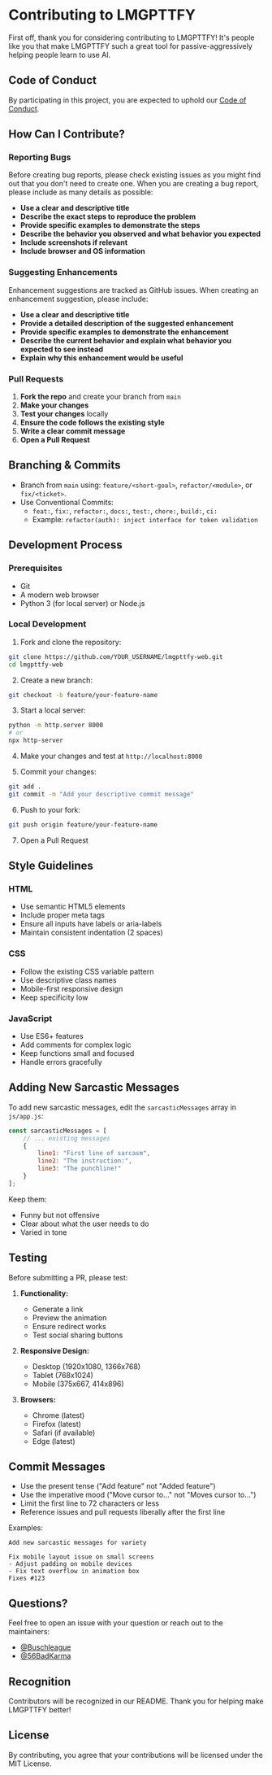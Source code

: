 # Contributing to LMGPTTFY

First off, thank you for considering contributing to LMGPTTFY! It's people like you that make LMGPTTFY such a great tool for passive-aggressively helping people learn to use AI.

## Code of Conduct

By participating in this project, you are expected to uphold our [Code of Conduct](CODE_OF_CONDUCT.md).

## How Can I Contribute?

### Reporting Bugs

Before creating bug reports, please check existing issues as you might find out that you don't need to create one. When you are creating a bug report, please include as many details as possible:

- **Use a clear and descriptive title**
- **Describe the exact steps to reproduce the problem**
- **Provide specific examples to demonstrate the steps**
- **Describe the behavior you observed and what behavior you expected**
- **Include screenshots if relevant**
- **Include browser and OS information**

### Suggesting Enhancements

Enhancement suggestions are tracked as GitHub issues. When creating an enhancement suggestion, please include:

- **Use a clear and descriptive title**
- **Provide a detailed description of the suggested enhancement**
- **Provide specific examples to demonstrate the enhancement**
- **Describe the current behavior and explain what behavior you expected to see instead**
- **Explain why this enhancement would be useful**

### Pull Requests

1. **Fork the repo** and create your branch from `main`
2. **Make your changes** 
3. **Test your changes** locally
4. **Ensure the code follows the existing style**
5. **Write a clear commit message**
6. **Open a Pull Request**

## Branching & Commits
- Branch from `main` using: `feature/<short-goal>`, `refactor/<module>`, or `fix/<ticket>`.
- Use Conventional Commits:
  - `feat:`, `fix:`, `refactor:`, `docs:`, `test:`, `chore:`, `build:`, `ci:`
  - Example: `refactor(auth): inject interface for token validation`

## Development Process

### Prerequisites

- Git
- A modern web browser
- Python 3 (for local server) or Node.js

### Local Development

1. Fork and clone the repository:
```bash
git clone https://github.com/YOUR_USERNAME/lmgpttfy-web.git
cd lmgpttfy-web
```

2. Create a new branch:
```bash
git checkout -b feature/your-feature-name
```

3. Start a local server:
```bash
python -m http.server 8000
# or
npx http-server
```

4. Make your changes and test at `http://localhost:8000`

5. Commit your changes:
```bash
git add .
git commit -m "Add your descriptive commit message"
```

6. Push to your fork:
```bash
git push origin feature/your-feature-name
```

7. Open a Pull Request

## Style Guidelines

### HTML

- Use semantic HTML5 elements
- Include proper meta tags
- Ensure all inputs have labels or aria-labels
- Maintain consistent indentation (2 spaces)

### CSS

- Follow the existing CSS variable pattern
- Use descriptive class names
- Mobile-first responsive design
- Keep specificity low

### JavaScript

- Use ES6+ features
- Add comments for complex logic
- Keep functions small and focused
- Handle errors gracefully

## Adding New Sarcastic Messages

To add new sarcastic messages, edit the `sarcasticMessages` array in `js/app.js`:

```javascript
const sarcasticMessages = [
    // ... existing messages
    {
        line1: "First line of sarcasm",
        line2: "The instruction:",
        line3: "The punchline!"
    }
];
```

Keep them:
- Funny but not offensive
- Clear about what the user needs to do
- Varied in tone

## Testing

Before submitting a PR, please test:

1. **Functionality:**
   - Generate a link
   - Preview the animation
   - Ensure redirect works
   - Test social sharing buttons

2. **Responsive Design:**
   - Desktop (1920x1080, 1366x768)
   - Tablet (768x1024)
   - Mobile (375x667, 414x896)

3. **Browsers:**
   - Chrome (latest)
   - Firefox (latest)
   - Safari (if available)
   - Edge (latest)

## Commit Messages

- Use the present tense ("Add feature" not "Added feature")
- Use the imperative mood ("Move cursor to..." not "Moves cursor to...")
- Limit the first line to 72 characters or less
- Reference issues and pull requests liberally after the first line

Examples:
```
Add new sarcastic messages for variety

Fix mobile layout issue on small screens
- Adjust padding on mobile devices
- Fix text overflow in animation box
Fixes #123
```

## Questions?

Feel free to open an issue with your question or reach out to the maintainers:

- [@Buschleague](https://github.com/Buschleague)
- [@56BadKarma](https://github.com/56BadKarma)

## Recognition

Contributors will be recognized in our README. Thank you for helping make LMGPTTFY better!

## License

By contributing, you agree that your contributions will be licensed under the MIT License.